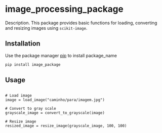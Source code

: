 # image_processing_package

Description. 
This package provides basic functions for loading, converting and resizing images using `scikit-image`.


## Installation

Use the package manager [pip](https://pip.pypa.io/en/stable/) to install package_name

```bash
pip install image_package
```

## Usage

```from image_processing import load_image, convert_to_grayscale, resize_image

# Load image
image = load_image("caminho/para/imagem.jpg")

# Convert to gray scale
grayscale_image = convert_to_grayscale(image)

# Resize image
resized_image = resize_image(grayscale_image, 100, 100)

```

